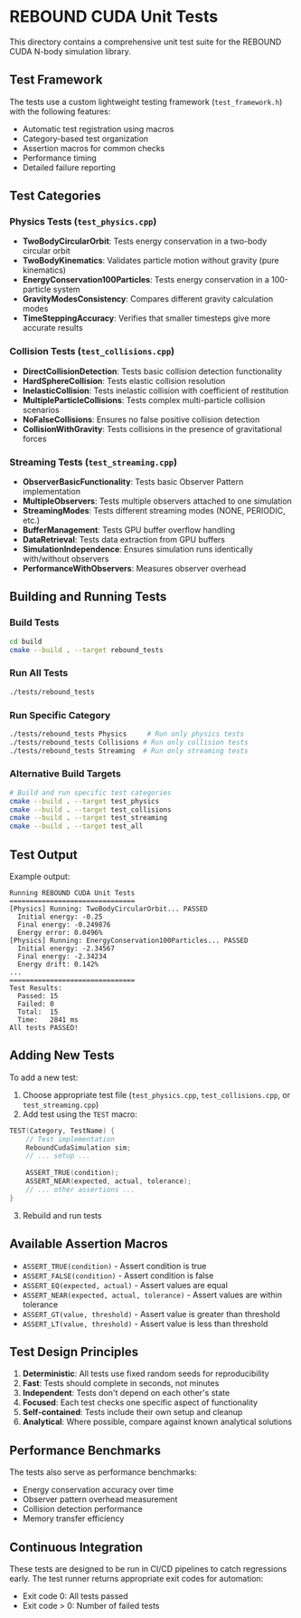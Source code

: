 # REBOUND CUDA Unit Tests

This directory contains a comprehensive unit test suite for the REBOUND CUDA N-body simulation library.

## Test Framework

The tests use a custom lightweight testing framework (`test_framework.h`) with the following features:
- Automatic test registration using macros
- Category-based test organization  
- Assertion macros for common checks
- Performance timing
- Detailed failure reporting

## Test Categories

### Physics Tests (`test_physics.cpp`)
- **TwoBodyCircularOrbit**: Tests energy conservation in a two-body circular orbit
- **TwoBodyKinematics**: Validates particle motion without gravity (pure kinematics)
- **EnergyConservation100Particles**: Tests energy conservation in a 100-particle system
- **GravityModesConsistency**: Compares different gravity calculation modes
- **TimeSteppingAccuracy**: Verifies that smaller timesteps give more accurate results

### Collision Tests (`test_collisions.cpp`)
- **DirectCollisionDetection**: Tests basic collision detection functionality
- **HardSphereCollision**: Tests elastic collision resolution
- **InelasticCollision**: Tests inelastic collision with coefficient of restitution
- **MultipleParticleCollisions**: Tests complex multi-particle collision scenarios
- **NoFalseCollisions**: Ensures no false positive collision detection
- **CollisionWithGravity**: Tests collisions in the presence of gravitational forces

### Streaming Tests (`test_streaming.cpp`)
- **ObserverBasicFunctionality**: Tests basic Observer Pattern implementation
- **MultipleObservers**: Tests multiple observers attached to one simulation
- **StreamingModes**: Tests different streaming modes (NONE, PERIODIC, etc.)
- **BufferManagement**: Tests GPU buffer overflow handling
- **DataRetrieval**: Tests data extraction from GPU buffers
- **SimulationIndependence**: Ensures simulation runs identically with/without observers
- **PerformanceWithObservers**: Measures observer overhead

## Building and Running Tests

### Build Tests
```bash
cd build
cmake --build . --target rebound_tests
```

### Run All Tests
```bash
./tests/rebound_tests
```

### Run Specific Category
```bash
./tests/rebound_tests Physics     # Run only physics tests
./tests/rebound_tests Collisions # Run only collision tests
./tests/rebound_tests Streaming  # Run only streaming tests
```

### Alternative Build Targets
```bash
# Build and run specific test categories
cmake --build . --target test_physics
cmake --build . --target test_collisions
cmake --build . --target test_streaming
cmake --build . --target test_all
```

## Test Output

Example output:
```
Running REBOUND CUDA Unit Tests
===============================
[Physics] Running: TwoBodyCircularOrbit... PASSED
  Initial energy: -0.25
  Final energy: -0.249876
  Energy error: 0.0496%
[Physics] Running: EnergyConservation100Particles... PASSED
  Initial energy: -2.34567
  Final energy: -2.34234
  Energy drift: 0.142%
...
===============================
Test Results:
  Passed: 15
  Failed: 0
  Total:  15
  Time:   2841 ms
All tests PASSED!
```

## Adding New Tests

To add a new test:

1. Choose appropriate test file (`test_physics.cpp`, `test_collisions.cpp`, or `test_streaming.cpp`)
2. Add test using the `TEST` macro:
```cpp
TEST(Category, TestName) {
    // Test implementation
    ReboundCudaSimulation sim;
    // ... setup ...
    
    ASSERT_TRUE(condition);
    ASSERT_NEAR(expected, actual, tolerance);
    // ... other assertions ...
}
```

3. Rebuild and run tests

## Available Assertion Macros

- `ASSERT_TRUE(condition)` - Assert condition is true
- `ASSERT_FALSE(condition)` - Assert condition is false  
- `ASSERT_EQ(expected, actual)` - Assert values are equal
- `ASSERT_NEAR(expected, actual, tolerance)` - Assert values are within tolerance
- `ASSERT_GT(value, threshold)` - Assert value is greater than threshold
- `ASSERT_LT(value, threshold)` - Assert value is less than threshold

## Test Design Principles

1. **Deterministic**: All tests use fixed random seeds for reproducibility
2. **Fast**: Tests should complete in seconds, not minutes
3. **Independent**: Tests don't depend on each other's state
4. **Focused**: Each test checks one specific aspect of functionality
5. **Self-contained**: Tests include their own setup and cleanup
6. **Analytical**: Where possible, compare against known analytical solutions

## Performance Benchmarks

The tests also serve as performance benchmarks:
- Energy conservation accuracy over time
- Observer pattern overhead measurement
- Collision detection performance
- Memory transfer efficiency

## Continuous Integration

These tests are designed to be run in CI/CD pipelines to catch regressions early. The test runner returns appropriate exit codes for automation:
- Exit code 0: All tests passed
- Exit code > 0: Number of failed tests 